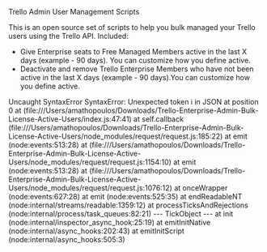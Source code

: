 Trello Admin User Management Scripts

This is an open source set of scripts to help you bulk managed your Trello users using the Trello API. Included: 

- Give Enterprise seats to Free Managed Members active in the last X days (example - 90 days). You can customize how you define active.
- Deactivate and remove Trello Enterprise Members who have not been active in the last X days (example - 90 days).You can customize how you define active.

Uncaught SyntaxError SyntaxError: Unexpected token i in JSON at position 0
    at <anonymous> (file:///Users/amathopoulos/Downloads/Trello-Enterprise-Admin-Bulk-License-Active-Users/index.js:47:41)
    at self.callback (file:///Users/amathopoulos/Downloads/Trello-Enterprise-Admin-Bulk-License-Active-Users/node_modules/request/request.js:185:22)
    at emit (node:events:513:28)
    at <anonymous> (file:///Users/amathopoulos/Downloads/Trello-Enterprise-Admin-Bulk-License-Active-Users/node_modules/request/request.js:1154:10)
    at emit (node:events:513:28)
    at <anonymous> (file:///Users/amathopoulos/Downloads/Trello-Enterprise-Admin-Bulk-License-Active-Users/node_modules/request/request.js:1076:12)
    at onceWrapper (node:events:627:28)
    at emit (node:events:525:35)
    at endReadableNT (node:internal/streams/readable:1359:12)
    at processTicksAndRejections (node:internal/process/task_queues:82:21)
    --- TickObject ---
    at init (node:internal/inspector_async_hook:25:19)
    at emitInitNative (node:internal/async_hooks:202:43)
    at emitInitScript (node:internal/async_hooks:505:3)